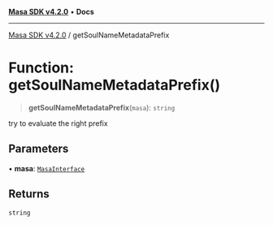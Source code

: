 [**Masa SDK v4.2.0**](../README.md) • **Docs**

***

[Masa SDK v4.2.0](../globals.md) / getSoulNameMetadataPrefix

# Function: getSoulNameMetadataPrefix()

> **getSoulNameMetadataPrefix**(`masa`): `string`

try to evaluate the right prefix

## Parameters

• **masa**: [`MasaInterface`](../interfaces/MasaInterface.md)

## Returns

`string`
